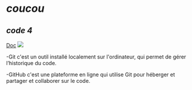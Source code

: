# **_coucou_**
## **_code 4_**
[Doc](https://docs.google.com)
![](https://www.jean-jaures.org/wp-content/uploads/2021/06/Israel-866x630.jpg)

-Git c'est un outil installé localement sur l'ordinateur, qui permet de gérer l’historique du code.

-GitHub c'est une plateforme en ligne qui utilise Git pour héberger et partager et collaborer sur le code.